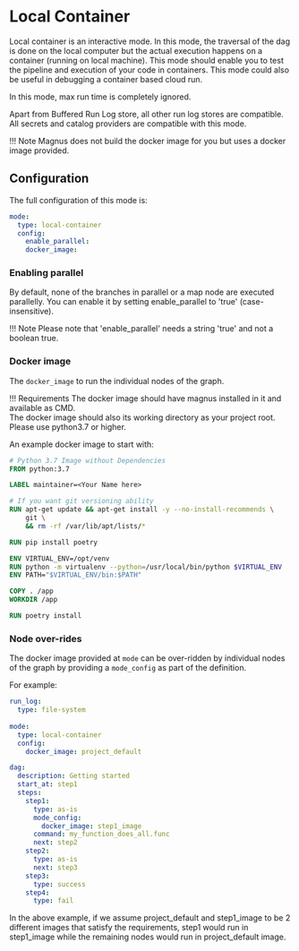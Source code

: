 # Local Container

Local container is an interactive mode. In this mode, the traversal of the dag is done on the 
local computer but the
actual execution happens on a container (running on local machine). This mode should enable you to test
the pipeline and execution of your code in containers. This mode could also be useful in 
debugging a container based cloud run. 

In this mode, max run time is completely ignored.

Apart from Buffered Run Log store, all other run log stores are compatible. 
All secrets and catalog providers are compatible with this mode. 

!!! Note
    Magnus does not build the docker image for you but uses a docker image provided.

## Configuration

The full configuration of this mode is:

```yaml
mode:
  type: local-container
  config:
    enable_parallel: 
    docker_image: 
```

### Enabling parallel

By default, none of the branches in parallel or a map node are executed parallelly. 
You can enable it by setting enable_parallel to 'true' (case-insensitive). 


!!! Note
    Please note that 'enable_parallel' needs a string 'true' and not a boolean true.


### Docker image

The ```docker_image``` to run the individual nodes of the graph. 

!!! Requirements
    The docker image should have magnus installed in it and available as CMD.
    <br>
    The docker image should also its working directory as your project root.
    <br>
    Please use python3.7 or higher.


An example docker image to start with:

```dockerfile
# Python 3.7 Image without Dependencies
FROM python:3.7

LABEL maintainer=<Your Name here>

# If you want git versioning ability
RUN apt-get update && apt-get install -y --no-install-recommends \
    git \
    && rm -rf /var/lib/apt/lists/*

RUN pip install poetry

ENV VIRTUAL_ENV=/opt/venv
RUN python -m virtualenv --python=/usr/local/bin/python $VIRTUAL_ENV
ENV PATH="$VIRTUAL_ENV/bin:$PATH"

COPY . /app
WORKDIR /app

RUN poetry install
```

### Node over-rides

The docker image provided at ```mode``` can be over-ridden by individual nodes of the graph by providing a 
```mode_config``` as part of the definition. 

For example:

```yaml
run_log:
  type: file-system
  
mode:
  type: local-container
  config:
    docker_image: project_default

dag:
  description: Getting started
  start_at: step1 
  steps:
    step1:
      type: as-is
      mode_config:
        docker_image: step1_image
      command: my_function_does_all.func
      next: step2
    step2:
      type: as-is
      next: step3
    step3:
      type: success
    step4:
      type: fail
```

In the above example, if we assume project_default and step1_image to be 2 different images that satisfy
the requirements, step1 would run in step1_image while the remaining nodes would run in project_default image. 
